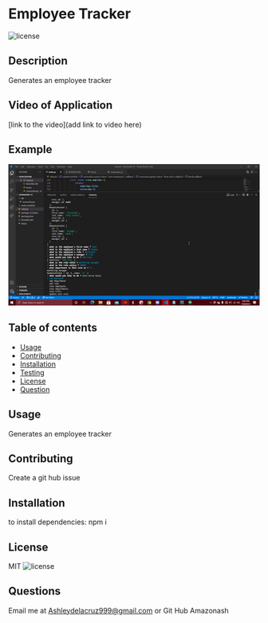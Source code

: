 # Employee Tracker 
  ![license](https://img.shields.io/badge/license-MIT-blue.svg)
  ## Description
  Generates an employee tracker

  ## Video of Application
  [link to the video](add link to video here)

## Example
![Example1](example.png)
  ## Table of contents
  
  * [Usage](#usage)
  * [Contributing](#contributing)
  * [Installation](#installation)
  * [Testing](#testing)
  * [License](#license)
  * [Question](#question)
  
  ## Usage
   Generates an employee tracker

  ## Contributing
  Create a git hub issue

  ## Installation
  to install dependencies:
  npm i

  

  ## License
  MIT
  ![license](https://img.shields.io/badge/license-MIT-blue.svg)

 ## Questions
 Email me at Ashleydelacruz999@gmail.com or Git Hub Amazonash
  

